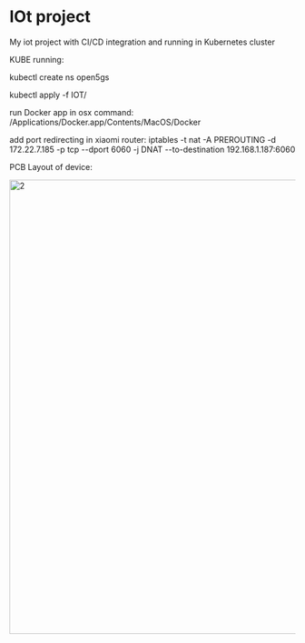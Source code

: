 # IOt project

My iot project with CI/CD integration and running in Kubernetes cluster

KUBE running:

kubectl create ns open5gs

kubectl apply -f IOT/

run Docker app in osx command:
/Applications/Docker.app/Contents/MacOS/Docker


add port redirecting in xiaomi router:
iptables -t nat -A PREROUTING -d 172.22.7.185 -p tcp --dport 6060 -j DNAT --to-destination 192.168.1.187:6060

PCB Layout of device:

<img width="799" alt="2" src="https://user-images.githubusercontent.com/64518378/125844978-dd35f54c-6c29-42c0-bfd5-5ef47cc1e5ab.png">

